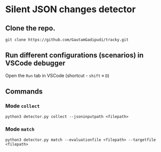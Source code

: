 # Silent JSON changes detector

## Clone the repo.
```
git clone https://github.com/GautamGadipudi/tracky.git
```

## Run different configurations (scenarios) in VSCode debugger
Open the `Run` tab in VSCode (shortcut - `shift` `⌘` `D`)

## Commands
### Mode `collect`
```
python3 detector.py collect --jsoninputpath <filepath>
```
### Mode `match`
```
python3 detector.py match --evaluationfile <filepath> --targetfile <filepath>
```